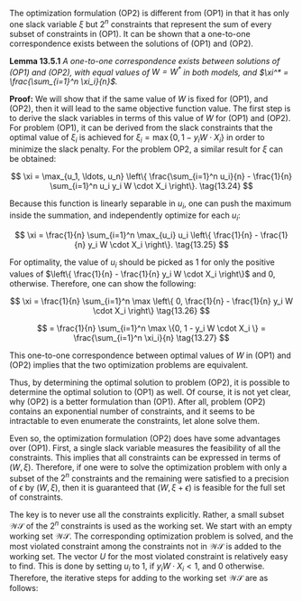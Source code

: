 
The optimization formulation (OP2) is different from (OP1) in that it has only one slack variable $\xi$ but $2^n$ constraints that represent the sum of every subset of constraints in (OP1). It can be shown that a one-to-one correspondence exists between the solutions of (OP1) and (OP2).

**Lemma 13.5.1** 
*A one-to-one correspondence exists between solutions of (OP1) and (OP2), with equal values of $W = W^*$ in both models, and $\xi^* = \frac{\sum_{i=1}^n \xi_i}{n}$.*

**Proof:** We will show that if the same value of $W$ is fixed for (OP1), and (OP2), then it will lead to the same objective function value. The first step is to derive the slack variables in terms of this value of $W$ for (OP1) and (OP2). For problem (OP1), it can be derived from the slack constraints that the optimal value of $\xi_i$ is achieved for $\xi_i = \max \{0, 1 - y_i W \cdot X_i \}$ in order to minimize the slack penalty. For the problem OP2, a similar result for $\xi$ can be obtained:

$$
\xi = \max_{u_1, \ldots, u_n} \left\{ \frac{\sum_{i=1}^n u_i}{n} - \frac{1}{n} \sum_{i=1}^n u_i y_i W \cdot X_i \right\}. \tag{13.24}
$$

Because this function is linearly separable in $u_i$, one can push the maximum inside the summation, and independently optimize for each $u_i$:

$$
\xi = \frac{1}{n} \sum_{i=1}^n \max_{u_i} u_i \left\{ \frac{1}{n} - \frac{1}{n} y_i W \cdot X_i \right\}. \tag{13.25}
$$

For optimality, the value of $u_i$ should be picked as 1 for only the positive values of $\left\{ \frac{1}{n} - \frac{1}{n} y_i W \cdot X_i \right\}$ and 0, otherwise. Therefore, one can show the following:

$$
\xi = \frac{1}{n} \sum_{i=1}^n \max \left\{ 0, \frac{1}{n} - \frac{1}{n} y_i W \cdot X_i \right\} \tag{13.26}
$$

$$
= \frac{1}{n} \sum_{i=1}^n \max \{0, 1 - y_i W \cdot X_i \} = \frac{\sum_{i=1}^n \xi_i}{n} \tag{13.27}
$$

This one-to-one correspondence between optimal values of $W$ in (OP1) and (OP2) implies that the two optimization problems are equivalent.

Thus, by determining the optimal solution to problem (OP2), it is possible to determine the optimal solution to (OP1) as well. Of course, it is not yet clear, why (OP2) is a better formulation than (OP1). After all, problem (OP2) contains an exponential number of constraints, and it seems to be intractable to even enumerate the constraints, let alone solve them.

Even so, the optimization formulation (OP2) does have some advantages over (OP1). First, a single slack variable measures the feasibility of all the constraints. This implies that all constraints can be expressed in terms of $(W, \xi)$. Therefore, if one were to solve the optimization problem with only a subset of the $2^n$ constraints and the remaining were satisfied to a precision of $\epsilon$ by $(W, \xi)$, then it is guaranteed that $(W, \xi + \epsilon)$ is feasible for the full set of constraints.

The key is to never use all the constraints explicitly. Rather, a small subset $\mathcal{WS}$ of the $2^n$ constraints is used as the working set. We start with an empty working set $\mathcal{WS}$. The corresponding optimization problem is solved, and the most violated constraint among the constraints not in $\mathcal{WS}$ is added to the working set. The vector $U$ for the most violated constraint is relatively easy to find. This is done by setting $u_i$ to 1, if $y_i W \cdot X_i < 1$, and 0 otherwise. Therefore, the iterative steps for adding to the working set $\mathcal{WS}$ are as follows:
